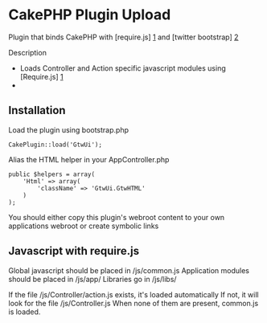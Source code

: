 CakePHP Plugin Upload
======================

Plugin that binds CakePHP with [require.js] [1] and [twitter bootstrap] [2]

Description
* Loads Controller and Action specific javascript modules using [Require.js] [1]
* 

Installation
-------------

Load the plugin using bootstrap.php

    CakePlugin::load('GtwUi'); 
    
Alias the HTML helper in your AppController.php

    public $helpers = array(
        'Html' => array(
            'className' => 'GtwUi.GtwHTML'
        )
    );
    
You should either copy this plugin's webroot content to your own applications webroot or create symbolic links

Javascript with require.js
---------------------------
Global javascript should be placed in /js/common.js
Application modules should be placed in /js/app/
Libraries go in /js/libs/

If the file /js/Controller/action.js exists, it's loaded automatically
If not, it will look for the file /js/Controller.js
When none of them are present, common.js is loaded.


  [1]: http://requirejs.com/        "Requirejs"
  [2]: twitter.github.io/bootstrap/        "Twitter Bootstrap"